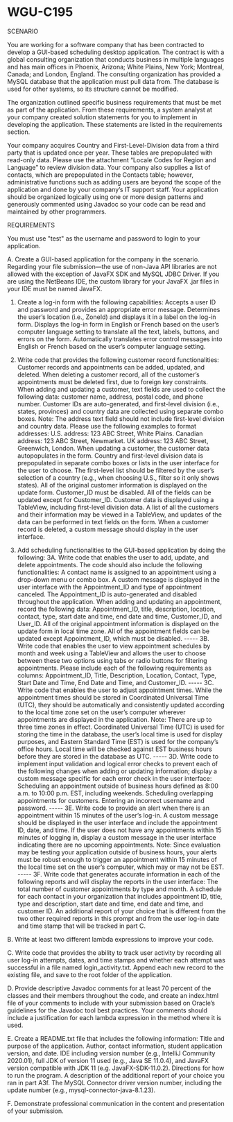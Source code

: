 # WGU-C195

SCENARIO

You are working for a software company that has been contracted to develop a GUI-based scheduling desktop application. The contract is with a global consulting organization that conducts business in multiple languages and has main offices in Phoenix, Arizona; White Plains, New York; Montreal, Canada; and London, England. The consulting organization has provided a MySQL database that the application must pull data from. The database is used for other systems, so its structure cannot be modified.

The organization outlined specific business requirements that must be met as part of the application. From these requirements, a system analyst at your company created solution statements for you to implement in developing the application. These statements are listed in the requirements section.

Your company acquires Country and First-Level-Division data from a third party that is updated once per year. These tables are prepopulated with read-only data. Please use the attachment “Locale Codes for Region and Language” to review division data. Your company also supplies a list of contacts, which are prepopulated in the Contacts table; however, administrative functions such as adding users are beyond the scope of the application and done by your company’s IT support staff. Your application should be organized logically using one or more design patterns and generously commented using Javadoc so your code can be read and maintained by other programmers.

REQUIREMENTS

You must use "test" as the username and password to login to your application.

A.  Create a GUI-based application for the company in the scenario. Regarding your file submission—the use of non-Java API libraries are not allowed with the exception of JavaFX SDK and MySQL JDBC Driver. If you are using the NetBeans IDE, the custom library for your JavaFX .jar files in your IDE must be named JavaFX.
  
1.  Create a log-in form with the following capabilities: Accepts a user ID and password and provides an appropriate error message. Determines the user’s location (i.e., ZoneId) and displays it in a label on the log-in form. Displays the log-in form in English or French based on the user’s computer language setting to translate all the text, labels, buttons, and errors on the form. Automatically translates error control messages into English or French based on the user’s computer language setting.
 
2.  Write code that provides the following customer record functionalities: Customer records and appointments can be added, updated, and deleted. When deleting a customer record, all of the customer’s appointments must be deleted first, due to foreign key constraints. When adding and updating a customer, text fields are used to collect the following data: customer name, address, postal code, and phone number. Customer IDs are auto-generated, and first-level division (i.e., states, provinces) and country data are collected using separate combo boxes. Note: The address text field should not include first-level division and country data. Please use the following examples to format addresses: U.S. address: 123 ABC Street, White Plains. Canadian address: 123 ABC Street, Newmarket. UK address: 123 ABC Street, Greenwich, London. When updating a customer, the customer data autopopulates in the form. Country and first-level division data is prepopulated in separate combo boxes or lists in the user interface for the user to choose. The first-level list should be filtered by the user’s selection of a country (e.g., when choosing U.S., filter so it only shows states). All of the original customer information is displayed on the update form. Customer_ID must be disabled. All of the fields can be updated except for Customer_ID. Customer data is displayed using a TableView, including first-level division data. A list of all the customers and their information may be viewed in a TableView, and updates of the data can be performed in text fields on the form. When a customer record is deleted, a custom message should display in the user interface.
 
3.  Add scheduling functionalities to the GUI-based application by doing the following: 3A. Write code that enables the user to add, update, and delete appointments. The code should also include the following functionalities: A contact name is assigned to an appointment using a drop-down menu or combo box. A custom message is displayed in the user interface with the Appointment_ID and type of appointment canceled. The Appointment_ID is auto-generated and disabled throughout the application. When adding and updating an appointment, record the following data: Appointment_ID, title, description, location, contact, type, start date and time, end date and time, Customer_ID, and User_ID. All of the original appointment information is displayed on the update form in local time zone. All of the appointment fields can be updated except Appointment_ID, which must be disabled. ----- 3B. Write code that enables the user to view appointment schedules by month and week using a TableView and allows the user to choose between these two options using tabs or radio buttons for filtering appointments. Please include each of the following requirements as columns: Appointment_ID, Title, Description, Location, Contact, Type, Start Date and Time, End Date and Time, and Customer_ID. ----- 3C. Write code that enables the user to adjust appointment times. While the appointment times should be stored in Coordinated Universal Time (UTC), they should be automatically and consistently updated according to the local time zone set on the user’s computer wherever appointments are displayed in the application. Note: There are up to three time zones in effect. Coordinated Universal Time (UTC) is used for storing the time in the database, the user’s local time is used for display purposes, and Eastern Standard Time (EST) is used for the company’s office hours. Local time will be checked against EST business hours before they are stored in the database as UTC. ----- 3D. Write code to implement input validation and logical error checks to prevent each of the following changes when adding or updating information; display a custom message specific for each error check in the user interface: Scheduling an appointment outside of business hours defined as 8:00 a.m. to 10:00 p.m. EST, including weekends. Scheduling overlapping appointments for customers. Entering an incorrect username and password. ----- 3E. Write code to provide an alert when there is an appointment within 15 minutes of the user’s log-in. A custom message should be displayed in the user interface and include the appointment ID, date, and time. If the user does not have any appointments within 15 minutes of logging in, display a custom message in the user interface indicating there are no upcoming appointments. Note: Since evaluation may be testing your application outside of business hours, your alerts must be robust enough to trigger an appointment within 15 minutes of the local time set on the user’s computer, which may or may not be EST. ----- 3F.  Write code that generates accurate information in each of the following reports and will display the reports in the user interface: The total number of customer appointments by type and month. A schedule for each contact in your organization that includes appointment ID, title, type and description, start date and time, end date and time, and customer ID. An additional report of your choice that is different from the two other required reports in this prompt and from the user log-in date and time stamp that will be tracked in part C.
 
B.  Write at least two different lambda expressions to improve your code.
 
C.  Write code that provides the ability to track user activity by recording all user log-in attempts, dates, and time stamps and whether each attempt was successful in a file named login_activity.txt. Append each new record to the existing file, and save to the root folder of the application.
 
D.  Provide descriptive Javadoc comments for at least 70 percent of the classes and their members throughout the code, and create an index.html file of your comments to include with your submission based on Oracle’s guidelines for the Javadoc tool best practices. Your comments should include a justification for each lambda expression in the method where it is used.
 
E.  Create a README.txt file that includes the following information: Title and purpose of the application. Author, contact information, student application version, and date. IDE including version number (e.g., IntelliJ Community 2020.01), full JDK of version 11 used (e.g., Java SE 11.0.4), and JavaFX version compatible with JDK 11 (e.g. JavaFX-SDK-11.0.2). Directions for how to run the program. A description of the additional report of your choice you ran in part A3f. The MySQL Connector driver version number, including the update number (e.g., mysql-connector-java-8.1.23).

F.  Demonstrate professional communication in the content and presentation of your submission.

